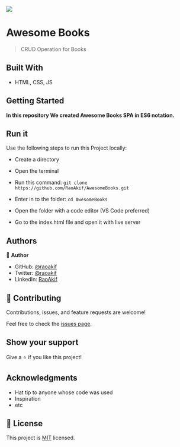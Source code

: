 ![](https://img.shields.io/badge/Microverse-blueviolet)

# Awesome Books

> CRUD Operation for Books


## Built With

- HTML, CSS, JS


## Getting Started

**In this repository We created Awesome Books SPA in ES6 notation.**

## Run it

Use the following steps to run this Project locally:

- Create a directory

- Open the terminal

- Run this command:
`git clone https://github.com/RaoAkif/AwesomeBooks.git`

- Enter in to the folder:
`cd AwesomeBooks`

- Open the folder with a code editor (VS Code preferred)

- Go to the index.html file and open it with live server



## Authors

👤 **Author**

- GitHub: [@raoakif](https://github.com/RaoAkif)
- Twitter: [@raoakif](https://twitter.com/RaoAkif)
- LinkedIn: [RaoAkif](https://linkedin.com/in/RaoAkif)


## 🤝 Contributing

Contributions, issues, and feature requests are welcome!

Feel free to check the [issues page](../../issues/).

## Show your support

Give a ⭐️ if you like this project!

## Acknowledgments

- Hat tip to anyone whose code was used
- Inspiration
- etc


## 📝 License

This project is [MIT](./MIT.md) licensed.
